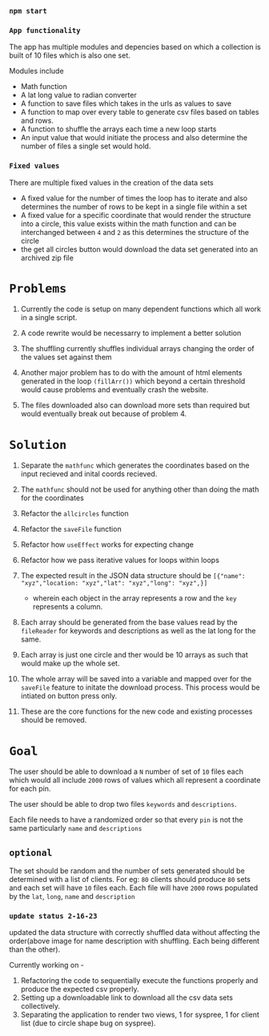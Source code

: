 
### `npm start`


### `App functionality`

The app has multiple modules and depencies based on which a collection is built of 10 files which is also one set.

Modules include
-   Math function
-   A lat long value to radian converter
-   A function to save files which takes in the urls as values to save
-   A function to map over every table to generate csv files based on tables and rows.
-   A function to shuffle the arrays each time a new loop starts
-   An input value that would initiate the process and also determine the number of files a single set would hold.

### `Fixed values`

There are multiple fixed values in the creation of the data sets
-   A fixed value for the number of times the loop has to iterate and also determines the number of rows to be kept in a single file within a set
-   A fixed value for a specific coordinate that would render the structure into a circle, this value exists within the math function and can be interchanged between `4` and `2` as this determines the structure of the circle
-   the get all circles button would download the data set generated into an archived zip file


# `Problems`

1. Currently the code is setup on many dependent functions which all work in a single script.

2. A code rewrite would be necessarry to implement a better solution

3. The shuffling currently shuffles individual arrays changing the order of the values set against them

4. Another major problem has to do with the amount of html elements generated in the loop `(fillArr())` which beyond a certain threshold would cause problems and eventually crash the website.

5. The files downloaded also can download more sets than required but would eventually break out because of problem 4.

# `Solution`

1. Separate the `mathfunc` which generates the coordinates based on the input recieved and inital coords recieved.
2. The `mathfunc` should not be used for anything other than doing the math for the coordinates
3. Refactor the `allcircles` function
4. Refactor the `saveFile` function
5. Refactor how `useEffect` works for expecting change
6. Refactor how we pass iterative values for loops within loops
7. The expected result in the JSON data structure should be 
`[{"name": "xyz","location: "xyz","lat": "xyz","long": "xyz",}]`

    - wherein each object in the array represents a row and the `key` represents a column.

8. Each array should be generated from the base values read by the `fileReader` for keywords and descriptions as well as the lat long for the same.

9. Each array is just one circle and ther would be 10 arrays as such that would make up the whole set.

10. The whole array will be saved into a variable and mapped over for the `saveFile` feature to initate the download process. This process would be intiated on button press only.

11. These are the core functions for the new code and existing processes should be removed.


# `Goal`

The user should be able to download a `N` number of set of `10` files each which would all include `2000` rows of values which all represent a coordinate for each pin.

The user should be able to drop two files `keywords` and `descriptions`.

Each file needs to have a randomized order so that every `pin` is not the same particularly `name` and `descriptions`


## `optional`

The set should be random and the number of sets generated should be determined with a list of clients. For eg: `80` clients should produce `80` sets and each set will have `10` files each. Each file will have `2000` rows populated by the `lat`, `long`, `name` and `description`


### `update status 2-16-23`

updated the data structure with correctly shuffled data without affecting the order(above image for name description with shuffling. Each being different than the other).


Currently working on -

1. Refactoring the code to sequentially execute the functions properly and produce the expected csv properly.
2. Setting up a downloadable link to download all the csv data sets collectively.
3. Separating the application to render two views, 1 for syspree, 1 for client list (due to circle shape bug on syspree).